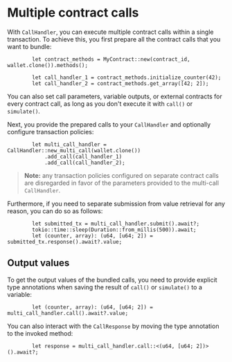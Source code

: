 # Multiple contract calls

With `CallHandler`, you can execute multiple contract calls within a single transaction. To achieve this, you first prepare all the contract calls that you want to bundle:

```rust,ignore
        let contract_methods = MyContract::new(contract_id, wallet.clone()).methods();

        let call_handler_1 = contract_methods.initialize_counter(42);
        let call_handler_2 = contract_methods.get_array([42; 2]);
```

You can also set call parameters, variable outputs, or external contracts for every contract call, as long as you don't execute it with `call()` or `simulate()`.

Next, you provide the prepared calls to your `CallHandler` and optionally configure transaction policies:

```rust,ignore
        let multi_call_handler = CallHandler::new_multi_call(wallet.clone())
            .add_call(call_handler_1)
            .add_call(call_handler_2);
```

> **Note:** any transaction policies configured on separate contract calls are disregarded in favor of the parameters provided to the multi-call `CallHandler`.

Furthermore, if you need to separate submission from value retrieval for any reason, you can do so as follows:

```rust,ignore
        let submitted_tx = multi_call_handler.submit().await?;
        tokio::time::sleep(Duration::from_millis(500)).await;
        let (counter, array): (u64, [u64; 2]) = submitted_tx.response().await?.value;
```

## Output values

To get the output values of the bundled calls, you need to provide explicit type annotations when saving the result of `call()` or `simulate()` to a variable:

```rust,ignore
        let (counter, array): (u64, [u64; 2]) = multi_call_handler.call().await?.value;
```

You can also interact with the `CallResponse` by moving the type annotation to the invoked method:

```rust,ignore
        let response = multi_call_handler.call::<(u64, [u64; 2])>().await?;
```
